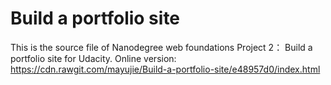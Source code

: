 # Build a portfolio site
This is the source file of Nanodegree web foundations Project 2： Build a portfolio site for Udacity.
Online version: https://cdn.rawgit.com/mayujie/Build-a-portfolio-site/e48957d0/index.html
